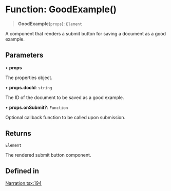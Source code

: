 # Function: GoodExample()

> **GoodExample**(`props`): `Element`

A component that renders a submit button for saving a document as a good example.

## Parameters

• **props**

The properties object.

• **props.docId**: `string`

The ID of the document to be saved as a good example.

• **props.onSubmit?**: `Function`

Optional callback function to be called upon submission.

## Returns

`Element`

The rendered submit button component.

## Defined in

[Narration.tsx:194](https://github.com/edspencer/narrator-ai/blob/9728cb1b3e5041eeff1a44d2ebffcca474165895/packages/react/src/Narration.tsx#L194)
